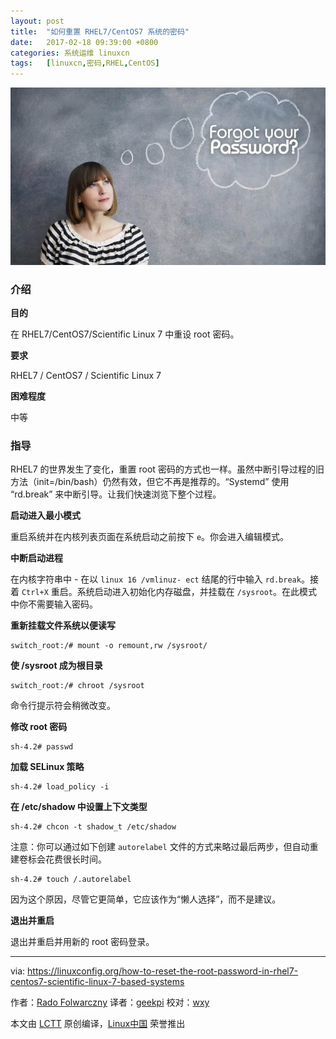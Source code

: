 ```yaml
---
layout: post
title:	"如何重置 RHEL7/CentOS7 系统的密码"
date:	2017-02-18 09:39:00 +0800 
categories:	系统运维 linuxcn 
tags:	[linuxcn,密码,RHEL,CentOS]
---
```



![](/Asserts/Images/album/201702/15/094404hqqjna63c3rqhjnl.jpg)


### 介绍


**目的**


在 RHEL7/CentOS7/Scientific Linux 7 中重设 root 密码。


**要求**


RHEL7 / CentOS7 / Scientific Linux 7


**困难程度**


中等


### 指导


RHEL7 的世界发生了变化，重置 root 密码的方式也一样。虽然中断引导过程的旧方法（init=/bin/bash）仍然有效，但它不再是推荐的。“Systemd” 使用 “rd.break” 来中断引导。让我们快速浏览下整个过程。 


**启动进入最小模式**


重启系统并在内核列表页面在系统启动之前按下 `e`。你会进入编辑模式。


**中断启动进程**


在内核字符串中 - 在以 `linux 16 /vmlinuz- ect` 结尾的行中输入 `rd.break`。接着 `Ctrl+X` 重启。系统启动进入初始化内存磁盘，并挂载在 `/sysroot`。在此模式中你不需要输入密码。


**重新挂载文件系统以便读写**



```
switch_root:/# mount -o remount,rw /sysroot/

```

**使 /sysroot 成为根目录**



```
switch_root:/# chroot /sysroot 

```

命令行提示符会稍微改变。


**修改 root 密码**



```
sh-4.2# passwd 

```

**加载 SELinux 策略**



```
sh-4.2# load_policy -i 

```

**在 /etc/shadow 中设置上下文类型**



```
sh-4.2# chcon -t shadow_t /etc/shadow 

```

注意：你可以通过如下创建 `autorelabel` 文件的方式来略过最后两步，但自动重建卷标会花费很长时间。



```
sh-4.2# touch /.autorelabel 

```

因为这个原因，尽管它更简单，它应该作为“懒人选择”，而不是建议。


**退出并重启**


退出并重启并用新的 root 密码登录。




---


via: <https://linuxconfig.org/how-to-reset-the-root-password-in-rhel7-centos7-scientific-linux-7-based-systems>


作者：[Rado Folwarczny](https://linuxconfig.org/how-to-reset-the-root-password-in-rhel7-centos7-scientific-linux-7-based-systems) 译者：[geekpi](https://github.com/geekpi) 校对：[wxy](https://github.com/wxy)


本文由 [LCTT](https://github.com/LCTT/TranslateProject) 原创编译，[Linux中国](https://linux.cn/) 荣誉推出
